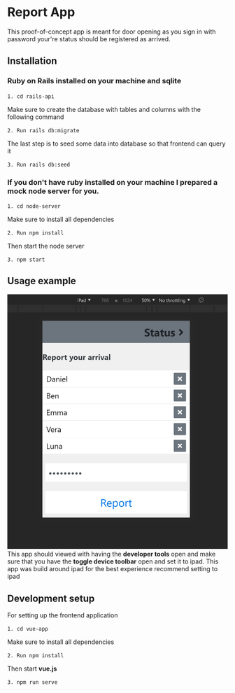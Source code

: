 # Report App

This proof-of-concept app is meant for door opening as you sign in with password your're status should be registered as arrived. 





## Installation

### Ruby on Rails installed on your machine and sqlite


```
1. cd rails-api
```

Make sure to create the database with tables and columns with the following command

```
2. Run rails db:migrate
```

The last step is to seed some data into database so that frontend can query it

```
3. Run rails db:seed
```

### If you don't have ruby installed on your machine I prepared a mock node server for you.

```
1. cd node-server
```

Make sure to install all dependencies

```
2. Run npm install
```

Then start the node server 

```
3. npm start
```

## Usage example

<img src="ipad.jpg" />This app should viewed with having the **developer tools** open and make sure that you have the **toggle device toolbar** open and set it to ipad. This app was build around ipad for the best experience recommend setting to ipad 


## Development setup

For setting up the frontend application 

```
1. cd vue-app
```

Make sure to install all dependencies

```
2. Run npm install
```

Then start **vue.js**

```
3. npm run serve
```
